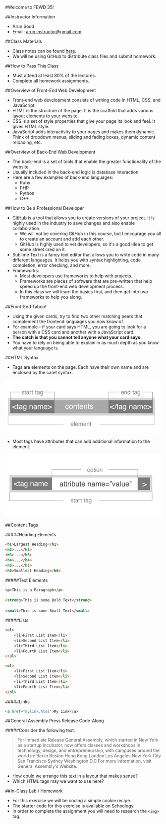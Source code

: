 #Welcome to FEWD 35!

##Instructor Information
- Arun Sood
- Email: arun.instructor@gmail.com

##Class Materials
- Class notes can be found [here](https://github.com/arun-instructor/FEWD35-Arun).
- We will be using GitHub to distribute class files and submit homework.

##How to Pass This Class
- Must attend at least 80% of the lectures.
- Complete all homework assignments.

##Overview of Front-End Web Development
- Front-end web development consists of writing code in HTML, CSS, and JavaScript.
- HTML is the structure of the page. It is the scaffold that adds various layout elements to your website.
- CSS is a set of style properties that give your page its look and feel. It gives HTML style.
- JavaScript adds interactivity to your pages and makes them dynamic. Think of dropdown menus, sliding and fading boxes, dynamic content reloading, etc.

##Overview of Back-End Web Development
- The back-end is a set of tools that enable the greater functionality of the website.
- Usually included in the back-end logic is database interaction.
- Here are a few examples of back-end languages:
	- Ruby
	- PHP
	- Python
	- C++

##How to Be a Professional Developer
- [GitHub](https://github.com/) is a tool that allows you to create versions of your project. It is highly used in the industry to save changes and also enable collaboration.
	- We will not be covering GitHub in this course, but I encourage you all to create an account and add each other.
	- GitHub is highly used to vet developers, so it's a good idea to get some street cred on it.
- Sublime Text is a fancy text editor that allows you to write code in many different languages. It helps you with syntax highlighting, code completion, error checking, and more.
- Frameworks:
	- Most developers use frameworks to help with projects.
	- Frameworks are pieces of software that are pre-written that help speed up the front-end web development process.
	- In this class we will learn the basics first, and then get into two frameworks to help you along.

##Front-End Taboo!
- Using the given cards, try to find two other matching peers that complement the frontend languages you now know of.
- For example - if your card says HTML, you are going to look for a person with a CSS card and another with a JavaScript card.
- **The catch is that you cannot tell anyone what your card says.**
- You have to rely on being able to explain in as much depth as you know what your language is.

##HTML Syntax
- Tags are elements on the page. Each have their own name and are enclosed by the caret syntax.

![HTML Tag Syntax](img/tags.png)

- Most tags have attributes that can add additional information to the element.

![HTML Tag Attributes](img/tags_attributes.png)

##Content Tags

#####Heading Elements

```html
<h1>Largest Heading</h1>
<h2>...</h2>
<h3>...</h3>
<h4>...</h4>
<h5>...</h5>
<h6>Smallest Heading</h6>
```

#####Text Elements

```html
<p>This is a Paragraph</p>

<strong>This is some Bold Text</strong>

<small>This is some Small Text</small>
```

#####Lists

```html
<ul>
	<li>First List Item</li>
	<li>Second List Item</li>
	<li>Third List Item</li>
	<li>Fourth List Item</li>
</ul>
```

```html
<ol>
	<li>First List Item</li>
	<li>Second List Item</li>
	<li>Third List Item</li>
	<li>Fourth List Item</li>
</ol>
```

#####Links

```html
<a href="mylink.html">My Link</a>
```

##General Assembly Press Release Code-Along

#####Consider the following text:

> For Immediate Release General Assembly, which started in New York as a startup incubator, now offers classes and workshops in technology, design, and entrepreneurship, with campuses around the world in: Berlin Boston Hong Kong London Los Angeles New York City San Francisco Sydney Washington D.C For more information, visit General Assembly's Website.

- How could we arrange this text in a layout that makes sense?
- Which HTML tags may we want to use here?

##In-Class Lab / Homework
- For this exercise we will be coding a simple cookie recipe.
- The starter code for this exercise is available on Schoology.
- In order to complete the assignment you will need to research the `<img>` tag.